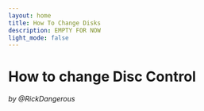```yaml
---
layout: home
title: How To Change Disks
description: EMPTY FOR NOW
light_mode: false
---
```


# How to change Disc Control
_by @RickDangerous_
